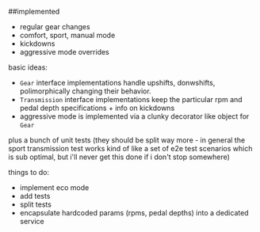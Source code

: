 ##implemented
- regular gear changes
- comfort, sport, manual mode
- kickdowns
- aggressive mode overrides

basic ideas:
 - `Gear` interface implementations handle upshifts, donwshifts, polimorphically changing their behavior.
 - `Transmission` interface implementations keep the particular rpm and pedal depth specifications + info on kickdowns
 - aggressive mode is implemented via a clunky decorator like object for `Gear`


plus a bunch of unit tests (they should be split way more - in general the sport transmission test works kind of like a set of e2e test scenarios which is sub optimal, but i'll never get this done if i don't stop somewhere)


things to do:
- implement eco mode
- add tests
- split tests
- encapsulate hardcoded params (rpms, pedal depths) into a dedicated service

